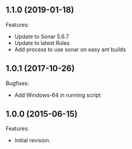 ## 1.1.0 (2019-01-18)
Features:
  * Update to Sonar 5.6.7
  * Update to latest Rules
  * Add process to use sonar on easy ant builds
 
## 1.0.1 (2017-10-26)
Bugfixes:
  * Add Windows-64 in running script
   
## 1.0.0 (2015-06-15)
Features:
  * Initial revision.

<!--
	Markdown
	
	Copyright 2015-2019 IS2T. All rights reserved.
	IS2T PROPRIETARY. Use is subject to license terms.
-->